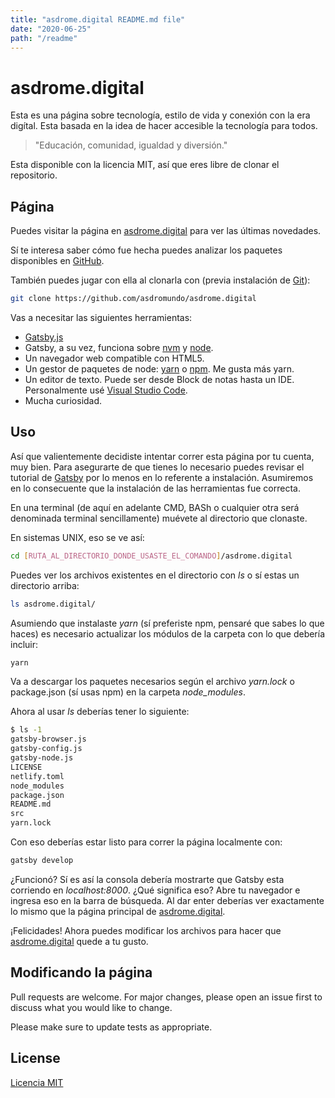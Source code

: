 ```yaml
---
title: "asdrome.digital README.md file"
date: "2020-06-25"
path: "/readme"
---
```

# asdrome.digital

Esta es una página sobre tecnología, estilo de vida y conexión con la era digítal. Esta basada en la idea de hacer accesible la tecnología para todos. 
> "Educación, comunidad, igualdad y diversión."

Esta disponible con la licencia MIT, así que eres libre de clonar el repositorio.

## Página

Puedes visitar la página en [asdrome.digital][webpage] para ver las últimas novedades.

Sí te interesa saber cómo fue hecha puedes analizar los paquetes disponibles en [GitHub][repositorio].

También puedes jugar con ella al clonarla con (previa instalación de [Git](https://git-scm.com)):

```bash
git clone https://github.com/asdromundo/asdrome.digital
```
Vas a necesitar las siguientes herramientas:

* [Gatsby.js][gatsby]
* Gatsby, a su vez, funciona sobre [nvm][nvm] y [node][node].
* Un navegador web compatible con HTML5.
* Un gestor de paquetes de node: [yarn](https://yarnpkg.com) o [npm](https://www.npmjs.com). Me gusta más yarn.
* Un editor de texto. Puede ser desde Block de notas hasta un IDE. Personalmente usé [Visual Studio Code][vscode].
* Mucha curiosidad.

## Uso

Así que valientemente decidiste intentar correr esta página por tu cuenta, muy bien.
Para asegurarte de que tienes lo necesario puedes revisar el tutorial de [Gatsby](https://www.gatsbyjs.org/tutorial/part-zero/) por lo menos en lo referente a instalación.
Asumiremos en lo consecuente que la instalación de las herramientas fue correcta.

En una terminal (de aquí en adelante CMD, BASh o cualquier otra será denominada terminal sencillamente) muévete al directorio que clonaste.

En sistemas UNIX, eso se ve así:

```bash
cd [RUTA_AL_DIRECTORIO_DONDE_USASTE_EL_COMANDO]/asdrome.digital
```
Puedes ver los archivos existentes en el directorio con _ls_ o sí estas un directorio arriba:

```bash
ls asdrome.digital/
```

Asumiendo que instalaste _yarn_ (sí preferiste npm, pensaré que sabes lo que haces) es necesario actualizar los módulos de la carpeta con lo que debería incluir:
```bash
yarn
```
Va a descargar los paquetes necesarios según el archivo _yarn.lock_ o package.json (sí usas npm) en la carpeta _node_modules_.

Ahora al usar _ls_ deberías tener lo siguiente:

```bash
$ ls -1
gatsby-browser.js
gatsby-config.js
gatsby-node.js
LICENSE
netlify.toml
node_modules
package.json
README.md
src
yarn.lock
```

Con eso deberías estar listo para correr la página localmente con:
```bash
gatsby develop
```
¿Funcionó? Sí es así la consola debería mostrarte que Gatsby esta corriendo en _localhost:8000_. ¿Qué significa eso? Abre tu navegador e ingresa eso en la barra de búsqueda.
Al dar enter deberías ver exactamente lo mismo que la página principal de [asdrome.digital][webpage].

¡Felicidades! Ahora puedes modificar los archivos para hacer que [asdrome.digital][webpage] quede a tu gusto.

## Modificando la página
Pull requests are welcome. For major changes, please open an issue first to discuss what you would like to change.

Please make sure to update tests as appropriate.

## License
[Licencia MIT][MIT]

[nvm]: https://github.com/nvm-sh/nvm
[gatsby]: https://www.gatsbyjs.org
[MIT]: https://choosealicense.com/licenses/mit/
[repositorio]: https://github.com/asdromundo/asdrome.digital
[webpage]: https://asdrome.digital
[node]: https://nodejs.org/es
[vscode]: https://code.visualstudio.com